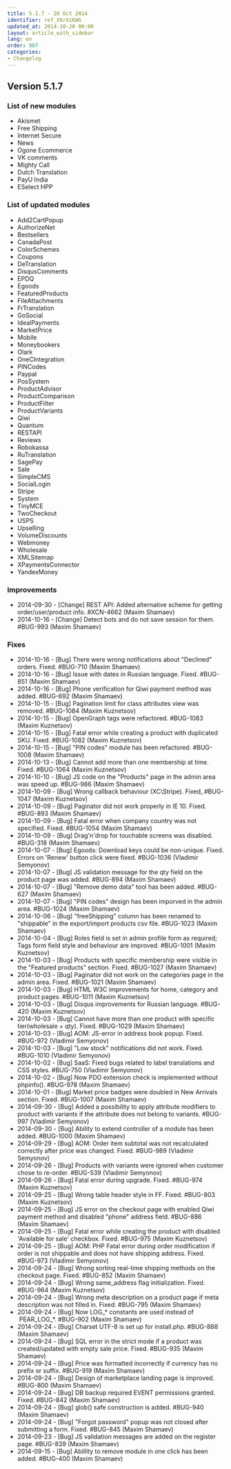 ```yaml
---
title: 5.1.7 - 20 Oct 2014
identifier: ref_X6rXiKWG
updated_at: 2014-10-20 00:00
layout: article_with_sidebar
lang: en
order: 987
categories:
- Changelog
---
```


## Version 5.1.7

### List of new modules

*   Akismet
*   Free Shipping
*   Internet Secure
*   News
*   Ogone Ecommerce
*   VK comments
*   Mighty Call
*   Dutch Translation
*   PayU India
*   ESelect HPP

### List of updated modules

*   Add2CartPopup
*   AuthorizeNet
*   Bestsellers
*   CanadaPost
*   ColorSchemes
*   Coupons
*   DeTranslation
*   DisqusComments
*   EPDQ
*   Egoods
*   FeaturedProducts
*   FileAttachments
*   FrTranslation
*   GoSocial
*   IdealPayments
*   MarketPrice
*   Mobile
*   Moneybookers
*   Olark
*   OneCIntegration
*   PINCodes
*   Paypal
*   PosSystem
*   ProductAdvisor
*   ProductComparison
*   ProductFilter
*   ProductVariants
*   Qiwi
*   Quantum
*   RESTAPI
*   Reviews
*   Robokassa
*   RuTranslation
*   SagePay
*   Sale
*   SimpleCMS
*   SocialLogin
*   Stripe
*   System
*   TinyMCE
*   TwoCheckout
*   USPS
*   Upselling
*   VolumeDiscounts
*   Webmoney
*   Wholesale
*   XMLSitemap
*   XPaymentsConnector
*   YandexMoney

### Improvements

*   2014-09-30 - [Change] REST API: Added alternative scheme for getting order/user/product info. #XCN-4662 (Maxim Shamaev)
*   2014-10-16 - [Change] Detect bots and do not save session for them. #BUG-993 (Maxim Shamaev)

### Fixes

*   2014-10-16 - [Bug] There were wrong notifications about "Declined" orders. Fixed. #BUG-710 (Maxim Shamaev)
*   2014-10-16 - [Bug] Issue with dates in Russian language. Fixed. #BUG-851 (Maxim Shamaev)
*   2014-10-16 - [Bug] Phone verification for Qiwi payment method was added. #BUG-692 (Maxim Shamaev)
*   2014-10-15 - [Bug] Pagination limit for class attributes view was removed. #BUG-1084 (Maxim Kuznetsov)
*   2014-10-15 - [Bug] OpenGraph tags were refactored. #BUG-1083 (Maxim Kuznetsov)
*   2014-10-15 - [Bug] Fatal error while creating a product with duplicated SKU. Fixed. #BUG-1082 (Maxim Kuznetsov)
*   2014-10-15 - [Bug] "PIN codes" module has been refactored. #BUG-1008 (Maxim Shamaev)
*   2014-10-13 - [Bug] Cannot add more than one membership at time. Fixed. #BUG-1064 (Maxim Kuznetsov)
*   2014-10-10 - [Bug] JS code on the "Products" page in the admin area was speed up. #BUG-986 (Maxim Shamaev)
*   2014-10-09 - [Bug] Wrong callback behaviour (XC\Stripe). Fixed,.#BUG-1047 (Maxim Kuznetsov)
*   2014-10-09 - [Bug] Paginator did not work properly in IE 10\. Fixed. #BUG-893 (Maxim Shamaev)
*   2014-10-09 - [Bug] Fatal error when company country was not specified. Fixed. #BUG-1054 (Maxim Shamaev)
*   2014-10-09 - [Bug] Drag'n'drop for touchable screens was disabled. #BUG-318 (Maxim Shamaev)
*   2014-10-07 - [Bug] Egoods: Download keys could be non-unique. Fixed. Errors on 'Renew' button click were fixed. #BUG-1036 (Vladimir Semyonov)
*   2014-10-07 - [Bug] JS validation message for the qty field on the product page was added. #BUG-894 (Maxim Shamaev)
*   2014-10-07 - [Bug] "Remove demo data" tool has been added. #BUG-627 (Maxim Shamaev)
*   2014-10-07 - [Bug] "PIN codes" design has been imporved in the admin area. #BUG-1024 (Maxim Shamaev)
*   2014-10-06 - [Bug] "freeShipping" column has been renamed to "shippable" in the export/import products csv file. #BUG-1023 (Maxim Shamaev)
*   2014-10-04 - [Bug] Roles field is set in admin profile form as required; Tags form field style and behaviour are improved. #BUG-1001 (Maxim Kuznetsov)
*   2014-10-03 - [Bug] Products with specific membership were visible in the "Featured products" section. Fixed. #BUG-1027 (Maxim Shamaev)
*   2014-10-03 - [Bug] Paginator did not work on the categories page in the admin area. Fixed. #BUG-1021 (Maxim Shamaev)
*   2014-10-03 - [Bug] HTML W3C improvements for home, category and product pages. #BUG-1011 (Maxim Kuznetsov)
*   2014-10-03 - [Bug] Disqus improvements for Russian language. #BUG-420 (Maxim Kuznetsov)
*   2014-10-03 - [Bug] Cannot have more than one product with specific tier(wholesale + qty). Fixed. #BUG-1029 (Maxim Shamaev)
*   2014-10-03 - [Bug] AOM: JS-error in address book popup. Fixed. #BUG-972 (Vladimir Semyonov)
*   2014-10-03 - [Bug] "Low stock" notifications did not work. Fixed. #BUG-1010 (Vladimir Semyonov)
*   2014-10-02 - [Bug] SaaS: Fixed bugs related to label translations and CSS styles. #BUG-750 (Vladimir Semyonov)
*   2014-10-02 - [Bug] Now PDO extension check is implemented without phpinfo(). #BUG-978 (Maxim Shamaev)
*   2014-10-01 - [Bug] Market price badges were doubled in New Arrivals section. Fixed. #BUG-1007 (Maxim Shamaev)
*   2014-09-30 - [Bug] Added a possibility to apply attribute modifiers to product with variants if the attribute does not belong to variants. #BUG-997 (Vladimir Semyonov)
*   2014-09-30 - [Bug] Ability to extend controller of a module has been added. #BUG-1000 (Maxim Shamaev)
*   2014-09-29 - [Bug] AOM: Order item subtotal was not recalculated correctly after price was changed. Fixed. #BUG-989 (Vladimir Semyonov)
*   2014-09-26 - [Bug] Products with variants were ignored when customer chose to re-order. #BUG-539 (Vladimir Semyonov)
*   2014-09-26 - [Bug] Fatal error during upgrade. Fixed. #BUG-974 (Maxim Kuznetsov)
*   2014-09-25 - [Bug] Wrong table header style in FF. Fixed. #BUG-803 (Maxim Kuznetsov)
*   2014-09-25 - [Bug] JS error on the checkout page with enabled Qiwi payment method and disabled "phone" address field. #BUG-886 (Maxim Shamaev)
*   2014-09-25 - [Bug] Fatal error while creating the product with disabled 'Available for sale' checkbox. Fixed. #BUG-975 (Maxim Kuznetsov)
*   2014-09-25 - [Bug] AOM: PHP Fatal error during order modification if order is not shippable and does not have shipping address. Fixed. #BUG-973 (Vladimir Semyonov)
*   2014-09-24 - [Bug] Wrong sorting real-time shipping methods on the checkout page. Fixed. #BUG-852 (Maxim Shamaev)
*   2014-09-24 - [Bug] Wrong same_address flag initialization. Fixed. #BUG-964 (Maxim Kuznetsov)
*   2014-09-24 - [Bug] Wrong meta description on a product page if meta description was not filled in. Fixed. #BUG-795 (Maxim Shamaev)
*   2014-09-24 - [Bug] Now LOG_* constants are used instead of  PEAR_LOG_*. #BUG-902 (Maxim Shamaev)
*   2014-09-24 - [Bug] Charset UTF-8 is set up for install.php. #BUG-888 (Maxim Shamaev)
*   2014-09-24 - [Bug] SQL error in the strict mode if a product was created/updated with empty sale price. Fixed. #BUG-935 (Maxim Shamaev)
*   2014-09-24 - [Bug] Price was formatted incorrectly if currency has no prefix or suffix. #BUG-919 (Maxim Shamaev)
*   2014-09-24 - [Bug] Design of marketplace landing page is improved. #BUG-800 (Maxim Shamaev)
*   2014-09-24 - [Bug] DB backup required EVENT permissions granted. Fixed. #BUG-842 (Maxim Shamaev)
*   2014-09-24 - [Bug] glob() safe construction is added. #BUG-940 (Maxim Shamaev)
*   2014-09-24 - [Bug] "Forgot password" popup was not closed after submitting a form. Fixed. #BUG-845 (Maxim Shamaev)
*   2014-09-23 - [Bug] JS validation messages are added on the register page. #BUG-839 (Maxim Shamaev)
*   2014-09-15 - [Bug] Abillity to remove module in one click has been added. #BUG-400 (Maxim Shamaev)
